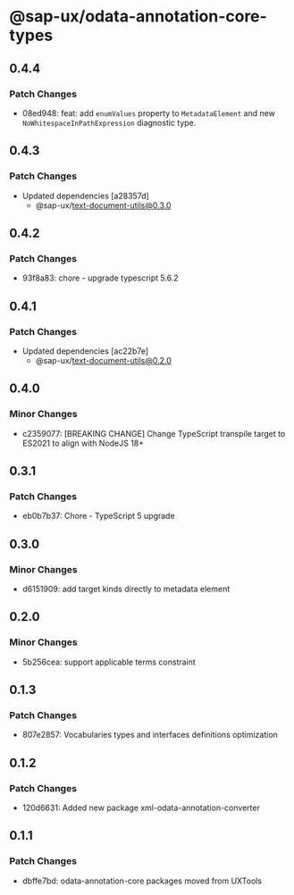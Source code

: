 # @sap-ux/odata-annotation-core-types

## 0.4.4

### Patch Changes

-   08ed948: feat: add `enumValues` property to `MetadataElement` and new `NoWhitespaceInPathExpression` diagnostic type.

## 0.4.3

### Patch Changes

-   Updated dependencies [a28357d]
    -   @sap-ux/text-document-utils@0.3.0

## 0.4.2

### Patch Changes

-   93f8a83: chore - upgrade typescript 5.6.2

## 0.4.1

### Patch Changes

-   Updated dependencies [ac22b7e]
    -   @sap-ux/text-document-utils@0.2.0

## 0.4.0

### Minor Changes

-   c2359077: [BREAKING CHANGE] Change TypeScript transpile target to ES2021 to align with NodeJS 18+

## 0.3.1

### Patch Changes

-   eb0b7b37: Chore - TypeScript 5 upgrade

## 0.3.0

### Minor Changes

-   d6151909: add target kinds directly to metadata element

## 0.2.0

### Minor Changes

-   5b256cea: support applicable terms constraint

## 0.1.3

### Patch Changes

-   807e2857: Vocabularies types and interfaces definitions optimization

## 0.1.2

### Patch Changes

-   120d6631: Added new package xml-odata-annotation-converter

## 0.1.1

### Patch Changes

-   dbffe7bd: odata-annotation-core packages moved from UXTools
